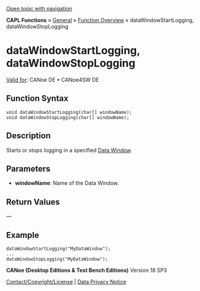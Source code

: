 [Open topic with navigation](../../../../../CANoeDEFamily.htm#Topics/CAPLFunctions/Other/Functions/CAPLfunctionDataWindowStartStopLogging.md)

**CAPL Functions** » [General](../CAPLGeneralStartPage.md) » [Function Overview](../CAPLfunctionsGeneralOverview.md) » dataWindowStartLogging, dataWindowStopLogging

# dataWindowStartLogging, dataWindowStopLogging

[Valid for](../../../Shared/FeatureAvailability.md): CANoe DE • CANoe4SW DE

## Function Syntax

```plaintext
void dataWindowStartLogging(char[] windowName);
void dataWindowStopLogging(char[] windowName);
```

## Description

Starts or stops logging in a specified [Data Window](../../../CANoeCANalyzer/Windows/Data/DataWindow.md).

## Parameters

- **windowName**: Name of the Data Window.

## Return Values

—

## Example

```plaintext
dataWindowStartLogging("MyDataWindow");
...
dataWindowStopLogging("MyDataWindow");
```

**CANoe (Desktop Editions & Test Bench Editions)** Version 18 SP3

[Contact/Copyright/License](../../../Shared/ContactCopyrightLicense.md) | [Data Privacy Notice](https://www.vector.com/int/en/company/get-info/privacy-policy/)
